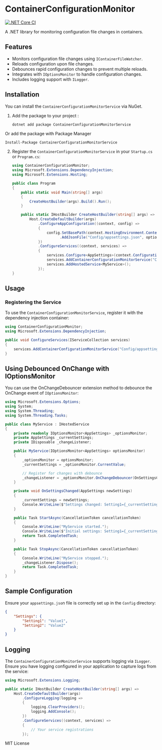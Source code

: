 # ContainerConfigurationMonitor
[![.NET Core CI](https://github.com/EldieTurner/ContainerConfigurationMonitor/actions/workflows/default.yaml/badge.svg)](https://github.com/EldieTurner/ContainerConfigurationMonitor/actions/workflows/default.yaml)

A .NET library for monitoring configuration file changes in containers.

## Features

- Monitors configuration file changes using `IContainerFileWatcher`.
- Reloads configuration upon file changes.
- Debounces rapid configuration changes to prevent multiple reloads.
- Integrates with `IOptionsMonitor` to handle configuration changes.
- Includes logging support with `ILogger`.

## Installation

You can install the `ContainerConfigurationMonitorService` via NuGet.

1. Add the package to your project :

    ```sh
    dotnet add package ContainerConfigurationMonitorService
    ```
  Or add the package with Package Manager

    Install-Package ContainerConfigurationMonitorService

2. Register the `ContainerConfigurationMonitorService` in your `Startup.cs` or `Program.cs`:

    ```csharp
    using ContainerConfigurationMonitor;
    using Microsoft.Extensions.DependencyInjection;
    using Microsoft.Extensions.Hosting;

    public class Program
    {
        public static void Main(string[] args)
        {
            CreateHostBuilder(args).Build().Run();
        }

        public static IHostBuilder CreateHostBuilder(string[] args) =>
            Host.CreateDefaultBuilder(args)
                .ConfigureAppConfiguration((context, config) =>
                {
                    config.SetBasePath(context.HostingEnvironment.ContentRootPath)
                          .AddJsonFile("Config/appsettings.json", optional: false, reloadOnChange: false);
                })
                .ConfigureServices((context, services) =>
                {
                    services.Configure<AppSettings>(context.Configuration.GetSection("Settings"));
                    services.AddContainerConfigurationMonitorService("Config/appsettings.json");
                    services.AddHostedService<MyService>();
                });
    }
    ```

## Usage

### Registering the Service

To use the `ContainerConfigurationMonitorService`, register it with the dependency injection container:

```csharp
using ContainerConfigurationMonitor;
using Microsoft.Extensions.DependencyInjection;

public void ConfigureServices(IServiceCollection services)
{
    services.AddContainerConfigurationMonitorService("Config/appsettings.json");
}
```
## Using Debounced OnChange with IOptionsMonitor

You can use the OnChangeDebouncer extension method to debounce the OnChange event of `IOptionsMonitor`:

```csharp
using Microsoft.Extensions.Options;
using System;
using System.Threading;
using System.Threading.Tasks;

public class MyService : IHostedService
{
    private readonly IOptionsMonitor<AppSettings> _optionsMonitor;
    private AppSettings _currentSettings;
    private IDisposable _changeListener;

    public MyService(IOptionsMonitor<AppSettings> optionsMonitor)
    {
        _optionsMonitor = optionsMonitor;
        _currentSettings = _optionsMonitor.CurrentValue;

        // Register for changes with debounce
        _changeListener = _optionsMonitor.OnChangeDebouncer(OnSettingsChanged, TimeSpan.FromMilliseconds(100));
    }

    private void OnSettingsChanged(AppSettings newSettings)
    {
        _currentSettings = newSettings;
        Console.WriteLine($"Settings changed: Setting1={_currentSettings.Setting1}, Setting2={_currentSettings.Setting2}");
    }

    public Task StartAsync(CancellationToken cancellationToken)
    {
        Console.WriteLine("MyService started.");
        Console.WriteLine($"Initial settings: Setting1={_currentSettings.Setting1}, Setting2={_currentSettings.Setting2}");
        return Task.CompletedTask;
    }

    public Task StopAsync(CancellationToken cancellationToken)
    {
        Console.WriteLine("MyService stopped.");
        _changeListener.Dispose();
        return Task.CompletedTask;
    }
}
```

## Sample Configuration

Ensure your `appsettings.jso`n file is correctly set up in the `Config` directory:

```json
{
    "Settings": {
        "Setting1": "Value1",
        "Setting2": "Value2"
    }
}
```

## Logging

The `ContainerConfigurationMonitorService` supports logging via `ILogger`. Ensure you have logging configured in your application to capture logs from the service:

```csharp
using Microsoft.Extensions.Logging;

public static IHostBuilder CreateHostBuilder(string[] args) =>
    Host.CreateDefaultBuilder(args)
        .ConfigureLogging(logging =>
        {
            logging.ClearProviders();
            logging.AddConsole();
        })
        .ConfigureServices((context, services) =>
        {
            // Your service registrations
        });

```

MIT License
